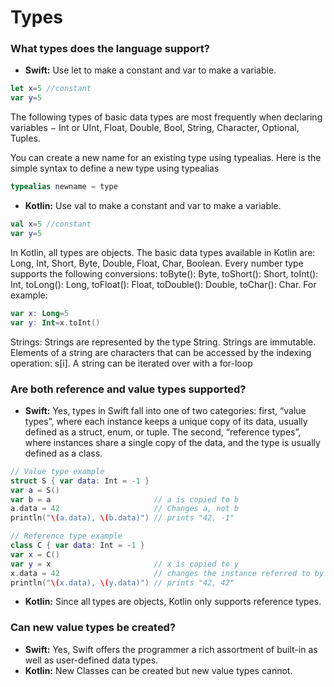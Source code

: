 # **Types**

### **What types does the language support?**
* **Swift:** Use let to make a constant and var to make a variable.
```swift
let x=5 //constant
var y=5
```
The following types of basic data types are most frequently when declaring variables −
Int or UInt, Float, Double, Bool, String, Character, Optional, Tuples.

You can create a new name for an existing type using typealias. Here is the simple syntax to define a new type using typealias 
```swift
typealias newname = type
```

* **Kotlin:** Use val to make a constant and var to make a variable.
```kotlin
val x=5 //constant
var y=5
```
In Kotlin, all types are objects.
The basic data types available in Kotlin are:
Long, Int, Short, Byte, Double, Float, Char, Boolean. 
Every number type supports the following conversions:
toByte(): Byte, toShort(): Short, toInt(): Int, toLong(): Long, toFloat(): Float, toDouble(): Double, toChar(): Char. For example:
```kotlin
var x: Long=5
var y: Int=x.toInt()
```
Strings: 
Strings are represented by the type String. Strings are immutable. Elements of a string are characters that can be accessed by the indexing operation: s[i]. A string can be iterated over with a for-loop

### **Are both reference and value types supported?**
* **Swift:** Yes, types in Swift fall into one of two categories: first, “value types”, where each instance keeps a unique copy of its data, usually defined as a struct, enum, or tuple. The second, “reference types”, where instances share a single copy of the data, and the type is usually defined as a class. 
```swift
// Value type example
struct S { var data: Int = -1 }
var a = S()
var b = a						// a is copied to b
a.data = 42						// Changes a, not b
println("\(a.data), \(b.data)")	// prints "42, -1"
```
```swift
// Reference type example
class C { var data: Int = -1 }
var x = C()
var y = x						// x is copied to y
x.data = 42						// changes the instance referred to by x (and y)
println("\(x.data), \(y.data)")	// prints "42, 42"
```
* **Kotlin:** Since all types are objects, Kotlin only supports reference types. 

### **Can new value types be created?**
* **Swift:** Yes, Swift offers the programmer a rich assortment of built-in as well as user-defined data types. 
* **Kotlin:** New Classes can be created but new value types cannot. 
